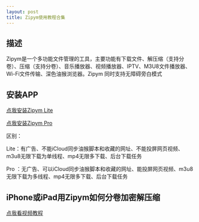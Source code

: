 ```yaml
---
layout: post
title: Zipym使用教程合集
---
```


## 描述

Zipym是一个多功能文件管理的工具，主要功能有下载文件、解压缩（支持分卷）、压缩（支持分卷）、音乐播放器、视频播放器、IPTV、M3U8文件播放器、Wi-Fi文件传输、深色油猴浏览器。Zipym 同时支持无障碍旁白模式

## 安装APP

[点我安装Zipym Lite](https://apps.apple.com/cn/app/id6447483394)

[点我安装Zipym Pro](https://apps.apple.com/cn/app/id1661537823)

区别：

Lite：有广告、不能iCloud同步油猴脚本和收藏的网址、不能投屏网页视频、m3u8无限下载为单线程、mp4无限多下载、后台下载任务

Pro ：无广告、可以iCloud同步油猴脚本和收藏的网址、能投屏网页视频、m3u8无限下载为多线程、mp4无限多下载、后台下载任务

## iPhone或iPad用Zipym如何分卷加密解压缩

[点我看视频教程](https://www.ixigua.com/7215105612915573309?logTag=3870d4b0b58e58634edb)

